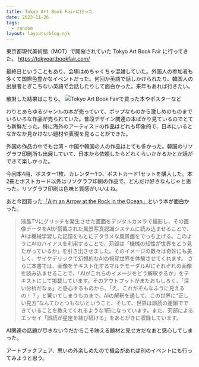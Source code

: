 ```yaml
---
title: Tokyo Art Book Fairに行った
date: 2023-11-26
tags:
  - random
layout: layouts/blog.njk
---
```


東京都現代美術館（MOT）で開催されていた Tokyo Art Book Fair に行ってきた。
https://tokyoartbookfair.com/

最終日ということもあり、会場はめちゃくちゃ混雑していた。外国人の参加者も多くて国際色豊かなイベントだった。何回か英語で話しかけられたり、韓国人の出展者とぎこちない英語で会話したりして面白かった。来年もあれば行きたい。

散財した結果はこちら。
![Tokyo Art Book Fairで買った本やポスターなど](https://lh3.googleusercontent.com/pw/ADCreHdkPD3nAAhVUDPz2ZNyBqiJ-C2qE3eZY-mo3HpYSibW7OuP-gU9DbGVN0ePkjQzaQ9PNRerKNFE58m4nZAxSQqJ_8c-9szN7PeluMVgVXt1YBQ3Bnr0_UYgv4cmfEaXxhe50NfPhpEo6D7z4tR0f2aqIVxUgJdqp0gJIuDnIDHkzivVnBLYQkmi4CFHMnNmcnJaaIBQSLS7-Y3gQtH_SLoi0sX6gqEG90bgw3LGt6zcdHHoH8ulrKQnwJ4NdkPtt67t-1z0syHp9EHBh1TJhGyAKY2mRnWypnAL-RaCFuEYC3K_e0E4lSWKXtSLyAQ8c0MXriyytfIDC6SB2CNoHKWffSSgA55O1v8EwiBP0Wk29QLHZFtoZD3j21013KDp1ZmQJJk5eLOvxZZquQgq0XEIRiOT7gxeqXoZu1nF7u0BF_iKWeLZizrzP_m90DT-_3BgZ5cGjhjquCYFKpMFKQ8QVQpNYcFIgl9hlVNIjTdYMDcLSzaFKIwlw_SHWCCpwxom6vZvsQvJ0gGTTcXTMCzZ-830MlY_FoSRzG1NXXE6lDGfbeLTQVi1-4CJhhTEF9MCHGKcXtNAMSwiocYE7tAK7A9FYY27f9Nel478y9V--uKfU4CvUm8BwXAhc69VDaw2AzFUESBBa-LNPgzIrThUlQU_e0aTbcFwS07AzQZoVwBO4OcaGN-BzVK7WEVgMziQN4-F0sXFYcqqiDkelwt0c90EI7dvBnzP3idplptXgvnfa62qBKIf9mMUHS_kfEG3MeiY15wr-JPLThd3uvtx1MHX2QoMtqWL4MQpTGGEs7ZZbP1otCNVKY3zMTJ7AT30W0iOMeA0R3lTftm4_434RoxcX4GCCEWXf9JQmb5PSJjlqUdHqQI0UFNylV3ZEVbi_Ev44tCCGrmg3dfRirKhI6dFbqt4K3o_nRjOq6_uWdtg1FWxP5p2f5U=w1440-h810-no?authuser=0)

わりとあらゆるジャンルの本が売っていて、ポップなものから激しめのものまでいろいろな作品が売られていた。普段デザイン関連の本ばかり見ているのでとても新鮮だった。特に海外のアーティストの作品はどれも印象的で、日本にいるとなかなか見かけない題材や表現を見ることができた。

外国の作品の中でも台湾・中国や韓国の人の作品はとても多かった。韓国のリソグラフ印刷所も出展していて、日本から依頼したらどれくらいかかるかとか話ができて楽しかった。

今回本4冊、ポスター1枚、カレンダー1つ、ポストカード1セットを購入した。本2冊とポストカード以外はリソグラフ印刷の作品で、どんだけ好きなんじゃと思った。リソグラフ印刷は色味と質感がいいよね。

あと今回買った[「Aim an Arrow at the Rock in the Ocean」](https://tarokaribe.official.ec/items/78490092)という本が面白かった。

> 液晶TVにグリッチを発生させた画面をデジタルカメラで撮影し、その画像データをAIが搭載された風景写真認識システムに読み込ませることで、AIは機械学習した記憶をもとにデタラメな風景画をでっち上げる。このようにAIのバイアスを利用することで、苅部は「機械の知性が世界をどう見たがっているか」を引き出させました。そのイメージの数々は奇妙にも美しく、サイケデリックで幻想的なAIの視覚世界を体験させてくれます。
> さらに本書では、画像をテキスト化するマルチモーダルAIにそれぞれの画像を読み込ませることで、「AIがこれらのイメージをどう解釈するか」をテキストにして掲載しています。そのアウトプットがまたおもしろく、「深い分析だなぁ」と感心するものから、「え、これがそんなふうに見えるの！？」と驚いてしまうものまで。AIの解釈を通して、この世界に“正しい見方”なんてひとつもないということ、そして、世界は誤読の連鎖でできていることを教えてくれるような1冊になっています。また、苅部によるエッセイ「誤読が星座を結び続ける」をあとがきに収録しています。
​

AI関連の話題が尽きない今だからこそ映える題材と見せ方だなあと感心してしまった。

アートブックフェア、思いの外楽しめたので機会があれば別のイベントにも行ってみようと思う。